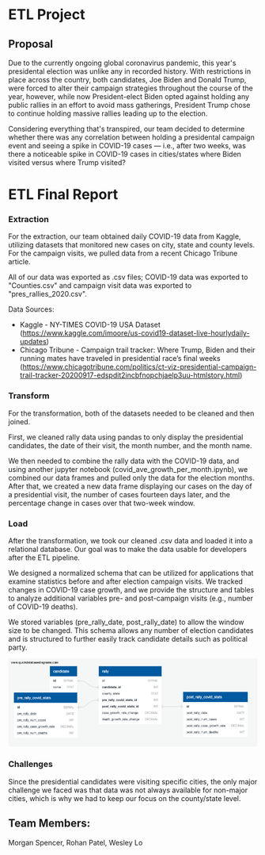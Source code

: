 # ETL Project

## Proposal 

Due to the currently ongoing global coronavirus pandemic, this year's presidental election was unlike any in recorded history. With restrictions in place across the country, both candidates, Joe Biden and Donald Trump, were forced to alter their campaign strategies throughout the course of the year, however, while now President-elect Biden opted against holding any public rallies in an effort to avoid mass gatherings, President Trump chose to continue holding massive rallies leading up to the election.

Considering everything that's transpired, our team decided to determine whether there was any correlation between holding a presidental campaign event and seeing a spike in COVID-19 cases — i.e., after two weeks, was there a noticeable spike in COVID-19 cases in cities/states where Biden visited versus where Trump visited?


# ETL Final Report

### Extraction

For the extraction, our team obtained daily COVID-19 data from Kaggle, utilizing datasets that monitored new cases on city, state and county levels. For the campaign visits, we pulled data from a recent Chicago Tribune article. 

All of our data was exported as .csv files; COVID-19 data was exported to "Counties.csv" and campaign visit data was exported to "pres_rallies_2020.csv".

Data Sources:
* Kaggle - NY-TIMES COVID-19 USA Dataset (https://www.kaggle.com/imoore/us-covid19-dataset-live-hourlydaily-updates)
* Chicago Tribune - Campaign trail tracker: Where Trump, Biden and their running mates have traveled in presidential race’s final weeks (https://www.chicagotribune.com/politics/ct-viz-presidential-campaign-trail-tracker-20200917-edspdit2incbfnopchjaelp3uu-htmlstory.html)

### Transform

For the transformation, both of the datasets needed to be cleaned and then joined. 

First, we cleaned rally data using pandas to only display the presidential candidates, the date of their visit, the month number, and the month name. 

We then needed to combine the rally data with the COVID-19 data, and using another jupyter notebook (covid_ave_growth_per_month.ipynb), we combined our data frames and pulled only the data for the election months. After that, we created a new data frame displaying our cases on the day of a presidential visit, the number of cases fourteen days later, and the percentage change in cases over that two-week window. 

### Load

After the transformation, we took our cleaned .csv data and loaded it into a relational database. Our goal was to make the data usable for developers after the ETL pipeline.

We designed a normalized schema that can be utilized for applications that examine statistics before and after election campaign visits. We tracked changes in COVID-19 case growth, and we provide the structure and tables to analyze additional variables pre- and post-campaign visits (e.g., number of COVID-19 deaths).

We stored variables (pre_rally_date, post_rally_date) to allow the window size to be changed. This schema allows any number of election candidates and is structured to further easily track candidate details such as political party.

![ER-Diagram](https://github.com/recneps2/ETL_project/blob/main/QuickDBD-ERD.png?raw=true)

### Challenges

Since the presidential candidates were visiting specific cities, the only major challenge we faced was that data was not always available for non-major cities, which is why we had to keep our focus on the county/state level. 

## Team Members: 
Morgan Spencer, Rohan Patel, Wesley Lo
